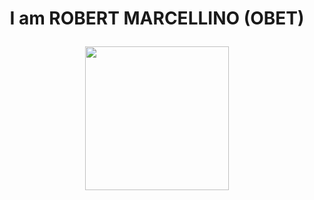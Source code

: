 <h1 align= "center"><b> I am ROBERT MARCELLINO (OBET)</b>

<p align="center">  <img src="https://media.giphy.com/media/UqpjszfpiOiLA0L5le/giphy.gif" width="230px">



